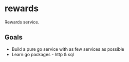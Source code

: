 rewards
=======

Rewards service.

Goals
-----

- Build a pure go service with as few services as possible
- Learn go packages - http & sql 